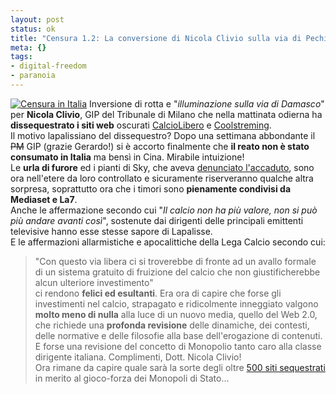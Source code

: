 ```yaml
--- 
layout: post
status: ok
title: "Censura 1.2: La conversione di Nicola Clivio sulla via di Pechino"
meta: {}
tags: 
- digital-freedom
- paranoia
---
```

[![Censura in Italia](http://fast.mgpf.it/banner_censura.png)](http://www.lastknight.com/category/liberta-digitale/)
Inversione di rotta e "*illuminazione sulla via di Damasco*" per **Nicola Clivio**, GIP del Tribunale di Milano che nella mattinata odierna ha **dissequestrato i siti web** oscurati [CalcioLibero](http://www.calciolibero.com) e [Coolstreming](http://www.coolstreaming.it).  
Il motivo lapalissiano del dissequestro? Dopo una settimana abbondante il <s>PM</s> GIP (grazie Gerardo!) si è accorto finalmente che **il reato non è stato consumato in Italia** ma bensì in Cina. Mirabile intuizione!  
Le **urla di furore** ed i pianti di Sky, che aveva [denunciato l'accaduto](http://www.lastknight.com/2006/02/12/censura-quanti-ip-stanno-filtrando/), sono ora nell'etere da loro controllato e sicuramente riserveranno qualche altra sorpresa, soprattutto ora che i timori sono **pienamente condivisi da Mediaset e La7**.  
Anche le affermazione secondo cui "*Il calcio non ha più valore, non si può più andare avanti così*", sostenute dai dirigenti delle principali emittenti televisive hanno esse stesse sapore di Lapalisse.   
E le affermazioni allarmistiche e apocalittiche della Lega Calcio secondo cui:
> "Con questo via libera ci si troverebbe di fronte ad un avallo formale 
> di un sistema gratuito di fruizione del calcio che non giustificherebbe
> alcun ulteriore investimento"  
ci rendono **felici ed esultanti**. Era ora di capire che forse gli investimenti nel calcio, strapagato e ridicolmente inneggiato valgono **molto meno di nulla** alla luce di un nuovo media, quello del Web 2.0, che richiede una **profonda revisione** delle dinamiche, dei contesti, delle normative e delle filosofie alla base dell'erogazione di contenuti.  
E forse una revisione del concetto di Monopolio tanto caro alla classe dirigente italiana.
Complimenti, Dott. Nicola Clivio!  
Ora rimane da capire quale sarà la sorte degli oltre [500 siti sequestrati](http://www.lastknight.com/2006/02/13/censura-11-dopo-sky-offline-i-siti-di-gioco-di-azzardo/) in merito al gioco-forza dei Monopoli di Stato... 
